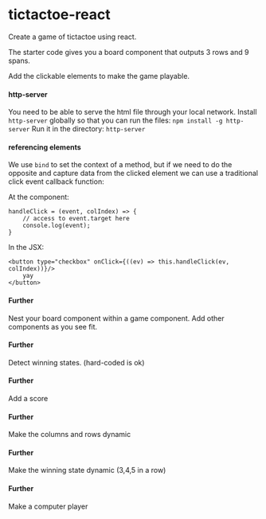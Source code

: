 # tictactoe-react

Create a game of tictactoe using react.

The starter code gives you a board component that outputs 3 rows and 9 spans.

Add the clickable elements to make the game playable.

#### http-server
You need to be able to serve the html file through your local network.
Install `http-server` globally so that you can run the files: `npm install -g http-server`
Run it in the directory: `http-server`

#### referencing elements
We use `bind` to set the context of a method, but if we need to do the opposite and capture data from the clicked element we can use a traditional click event callback function:

At the component:
```
handleClick = (event, colIndex) => {
    // access to event.target here
    console.log(event);
}
```

In the JSX:
```
<button type="checkbox" onClick={((ev) => this.handleClick(ev, colIndex))}/>
    yay
</button>
```

#### Further
Nest your board component within a game component. Add other components as you see fit.

#### Further
Detect winning states. (hard-coded is ok)

#### Further
Add a score

#### Further
Make the columns and rows dynamic

#### Further
Make the winning state dynamic (3,4,5 in a row)

#### Further
Make a computer player
